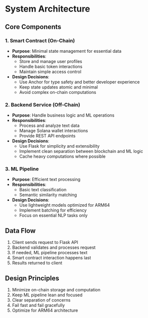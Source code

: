 # System Architecture

## Core Components

### 1. Smart Contract (On-Chain)
- **Purpose**: Minimal state management for essential data
- **Responsibilities**:
  - Store and manage user profiles
  - Handle basic token interactions
  - Maintain simple access control
- **Design Decisions**:
  - Use Anchor for type safety and better developer experience
  - Keep state updates atomic and minimal
  - Avoid complex on-chain computations

### 2. Backend Service (Off-Chain)
- **Purpose**: Handle business logic and ML operations
- **Responsibilities**:
  - Process and analyze text data
  - Manage Solana wallet interactions
  - Provide REST API endpoints
- **Design Decisions**:
  - Use Flask for simplicity and extensibility
  - Implement clean separation between blockchain and ML logic
  - Cache heavy computations where possible

### 3. ML Pipeline
- **Purpose**: Efficient text processing
- **Responsibilities**:
  - Basic text classification
  - Semantic similarity matching
- **Design Decisions**:
  - Use lightweight models optimized for ARM64
  - Implement batching for efficiency
  - Focus on essential NLP tasks only

## Data Flow
1. Client sends request to Flask API
2. Backend validates and processes request
3. If needed, ML pipeline processes text
4. Smart contract interaction happens last
5. Results returned to client

## Design Principles
1. Minimize on-chain storage and computation
2. Keep ML pipeline lean and focused
3. Clear separation of concerns
4. Fail fast and fail gracefully
5. Optimize for ARM64 architecture 